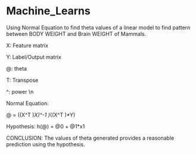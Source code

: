 # Machine_Learns

Using Normal Equation to find theta values of a linear model to find pattern between BODY WEIGHT and Brain WEIGHT of Mammals.

X: Feature matrix

Y: Label/Output matrix

@: theta

T: Transpose

^: power \n

Normal Equation:

@ = ((X^T )*X)^-1 )*((X^T )*Y)

Hypothesis: h(@) = @0 + @1*x1


CONCLUSION:
The values of theta generated provides a reasonable prediction using the hypothesis.